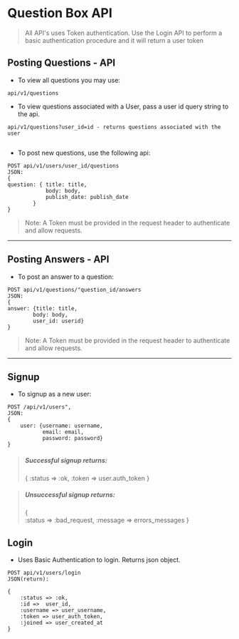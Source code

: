# Question Box API

> All API's uses Token authentication. Use the Login API to perform a basic authentication procedure and it will return a user token

## Posting Questions - API

* To view all questions you may use:
```
api/v1/questions 

```
* To view questions associated with a User, pass a user id query string to the api. 
```
api/v1/questions?user_id=id - returns questions associated with the user


```
* To post new questions, use the following api:

```
POST api/v1/users/user_id/questions
JSON:
{
question: { title: title,
            body: body,
            publish_date: publish_date
        }
}
```
> Note: A Token must be provided in the request header to authenticate and allow requests.


---

## Posting Answers - API

* To post an answer to a question:
```
POST api/v1/questions/"question_id/answers
JSON:
{
answer: {title: title,
        body: body,
        user_id: userid}
}

```

> Note: A Token must be provided in the request header to authenticate and allow requests. 


---
## Signup

 * To signup as a new user:
 
 ```
 POST /api/v1/users",
 JSON:
 {
     user: {username: username,
            email: email,
            password: password}
}
 ```
>  ##### Successful signup returns:
>  {
            :status => :ok,
            :token => user.auth_token
    }
    


>   ##### Unsuccessful signup returns:
>    {    
            :status => :bad_request, 
            :message => errors_messages
    }
    
## Login
* Uses Basic Authentication to login. Returns json object.

```
POST api/v1/users/login
JSON(return):

{
    :status => :ok,
    :id =>  user_id,
    :username => user_username,
    :token => user_auth_token,
    :joined => user_created_at
}
```
